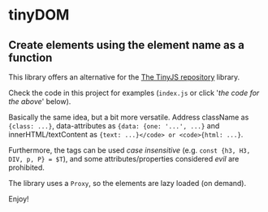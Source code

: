 # tinyDOM

## Create elements using the element name as a function

This library offers an alternative for the [The TinyJS repository](https://github.com/victorqribeiro/TinyJS) library.

Check the code in this project for examples (`index.js` or click '*the code for the above*' below).

Basically the same idea, but a bit more versatile. 
Address className as `{class: ...}`, data-attributes as `{data: {one: '...', ...}` and innerHTML/textContent 
as `{text: ...}</code> or <code>{html: ...}`.

Furthermore, the tags can be used *case insensitive* (e.g. `const {h3, H3, DIV, p, P} = $T`), and some 
attributes/properties considered *evil* are prohibited.

The library uses a `Proxy`, so the elements are lazy loaded (on demand).

Enjoy!
